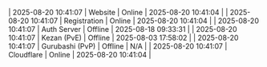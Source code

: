 | 2025-08-20 10:41:07 | Website | Online | 2025-08-20 10:41:04 |
| 2025-08-20 10:41:07 | Registration | Online | 2025-08-20 10:41:04 |
| 2025-08-20 10:41:07 | Auth Server | Offline | 2025-08-18 09:33:31 |
| 2025-08-20 10:41:07 | Kezan (PvE) | Offline | 2025-08-03 17:58:02 |
| 2025-08-20 10:41:07 | Gurubashi (PvP) | Offline | N/A |
| 2025-08-20 10:41:07 | Cloudflare | Online | 2025-08-20 10:41:04 |
